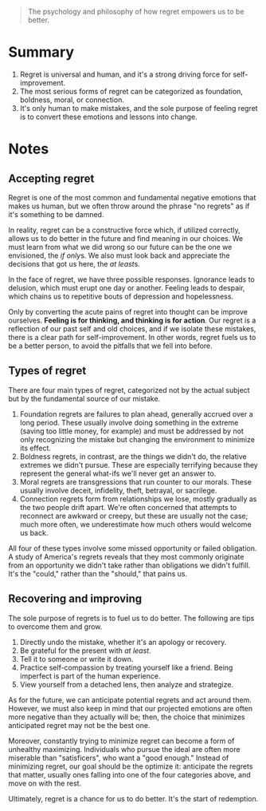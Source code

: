 > The psychology and philosophy of how regret empowers us to be better.

# Summary
1. Regret is universal and human, and it's a strong driving force for self-improvement.
2. The most serious forms of regret can be categorized as foundation, boldness, moral, or connection.
3. It's only human to make mistakes, and the sole purpose of feeling regret is to convert these emotions and lessons into change.

# Notes
## Accepting regret
Regret is one of the most common and fundamental negative emotions that makes us human, but we often throw around the phrase "no regrets" as if it's something to be damned.

In reality, regret can be a constructive force which, if utilized correctly, allows us to do better in the future and find meaning in our choices. We must learn from what we did wrong so our future can be the one we envisioned, the *if only*s. We also must look back and appreciate the decisions that got us here, the *at least*s.

In the face of regret, we have three possible responses. Ignorance leads to delusion, which must erupt one day or another. Feeling leads to despair, which chains us to repetitive bouts of depression and hopelessness.

Only by converting the acute pains of regret into thought can be improve ourselves. **Feeling is for thinking, and thinking is for action**. Our regret is a reflection of our past self and old choices, and if we isolate these mistakes, there is a clear path for self-improvement. In other words, regret fuels us to be a better person, to avoid the pitfalls that we fell into before.

## Types of regret
There are four main types of regret, categorized not by the actual subject but by the fundamental source of our mistake.
1. Foundation regrets are failures to plan ahead, generally accrued over a long period. These usually involve doing something in the extreme (saving too little money, for example) and must be addressed by not only recognizing the mistake but changing the environment to minimize its effect.
2. Boldness regrets, in contrast, are the things we didn't do, the relative extremes we didn't pursue. These are especially terrifying because they represent the general what-ifs we'll never get an answer to.
3. Moral regrets are transgressions that run counter to our morals. These usually involve deceit, infidelity, theft, betrayal, or sacrilege.
4. Connection regrets form from relationships we lose, mostly gradually as the two people drift apart. We're often concerned that attempts to reconnect are awkward or creepy, but these are usually not the case; much more often, we underestimate how much others would welcome us back.

All four of these types involve some missed opportunity or failed obligation. A study of America's regrets reveals that they most commonly originate from an opportunity we didn't take rather than obligations we didn't fulfill. It's the "could," rather than the "should," that pains us.

## Recovering and improving
The sole purpose of regrets is to fuel us to do better. The following are tips to overcome them and grow.
1. Directly undo the mistake, whether it's an apology or recovery.
2. Be grateful for the present with *at least*.
3. Tell it to someone or write it down.
4. Practice self-compassion by treating yourself like a friend. Being imperfect is part of the human experience.
5. View yourself from a detached lens, then analyze and strategize.

As for the future, we can anticipate potential regrets and act around them. However, we must also keep in mind that our projected emotions are often more negative than they actually will be; then, the choice that minimizes anticipated regret may not be the best one.

Moreover, constantly trying to minimize regret can become a form of unhealthy maximizing. Individuals who pursue the ideal are often more miserable than "satisficers", who want a "good enough." Instead of minimizing regret, our goal should be the optimize it: anticipate the regrets that matter, usually ones falling into one of the four categories above, and move on with the rest.

Ultimately, regret is a chance for us to do better. It's the start of redemption.
